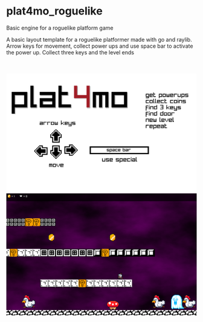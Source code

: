 # plat4mo_roguelike
Basic engine for a roguelike platform game

A basic layout template for a roguelike platformer made with go and raylib. Arrow keys for movement, collect power ups and use space bar to activate the power up. Collect three keys and the level ends

<br/><br/>
<img src="plat4mo1.png" border="0" />
<br />
<img src="plat4mo2.png" border="0" />
